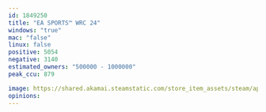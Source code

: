 ```yaml
---
id: 1849250
title: "EA SPORTS™ WRC 24"
windows: "true"
mac: "false"
linux: false
positive: 5054
negative: 3140
estimated_owners: "500000 - 1000000"
peak_ccu: 879

image: https://shared.akamai.steamstatic.com/store_item_assets/steam/apps/1849250/header.jpg?t=1730744816
opinions:
---
```

